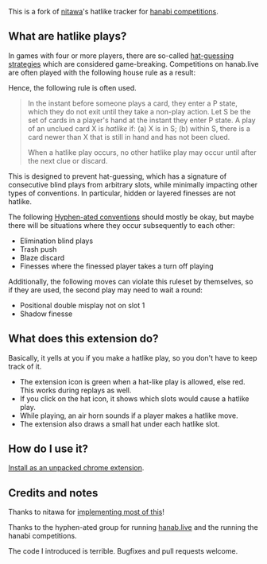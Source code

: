 This is a fork of [nitawa](https://github.com/nitawa-hl)'s
hatlike tracker for [hanabi competitions](https://hanabi-competitions.com).

## What are hatlike plays?

In games with four or more players, there are so-called
[hat-guessing strategies](https://github.com/hanabi/hanabi.github.io/blob/main/misc/hat-guessing.md)
which are considered game-breaking.
Competitions on hanab.live are often played with the following house rule as a result:

Hence, the following rule is often used.

> In the instant before someone plays a card, they enter a P state,
> which they do not exit until they take a non-play action.
> Let S be the set of cards in a player's hand at the instant they enter P state.
> A play of an unclued card X is *hatlike* if: (a) X is in S; (b) within S, there is a card newer
> than X that is still in hand and has not been clued.
> 
> When a hatlike play occurs, no other hatlike play may occur until after the next clue or discard.

This is designed to prevent hat-guessing,
which has a signature of consecutive blind plays from arbitrary slots,
while minimally impacting other types of conventions.
In particular, hidden or layered finesses are not hatlike.

The following [Hyphen-ated conventions](https://hanabi.github.io)
should mostly be okay, but maybe there will be
situations where they occur subsequently to each other:

* Elimination blind plays
* Trash push
* Blaze discard
* Finesses where the finessed player takes a turn off playing

Additionally, the following moves can violate this ruleset by themselves,
so if they are used, the second play may need to wait a round:

* Positional double misplay not on slot 1
* Shadow finesse

## What does this extension do?

Basically, it yells at you if you make a hatlike play,
so you don't have to keep track of it.

* The extension icon is green when a hat-like play is allowed, else red.
  This works during replays as well.
* If you click on the hat icon, it shows which slots would cause a hatlike play.
* While playing, an air horn sounds if a player makes a hatlike move.
* The extension also draws a small hat under each hatlike slot.

## How do I use it?

[Install as an unpacked chrome extension](https://webkul.com/blog/how-to-install-the-unpacked-extension-in-chrome/).

## Credits and notes

Thanks to nitawa for [implementing most of this](https://discord.com/channels/140016142600241152/712422871044980848/837774900169015428)!

Thanks to the hyphen-ated group for running [hanab.live](https://hanab.live)
and the running the hanabi competitions.

The code I introduced is terrible. Bugfixes and pull requests welcome.
